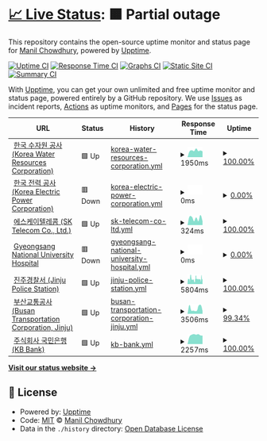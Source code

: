 # [📈 Live Status](https://keywordnew.github.io/jinju-watchtower): <!--live status--> **🟧 Partial outage**

This repository contains the open-source uptime monitor and status page for [Manil Chowdhury](https://manil.xyz), powered by [Upptime](https://github.com/upptime/upptime).

[![Uptime CI](https://github.com/keywordnew/jinju-watchtower/workflows/Uptime%20CI/badge.svg)](https://github.com/keywordnew/jinju-watchtower/actions?query=workflow%3A%22Uptime+CI%22)
[![Response Time CI](https://github.com/keywordnew/jinju-watchtower/workflows/Response%20Time%20CI/badge.svg)](https://github.com/keywordnew/jinju-watchtower/actions?query=workflow%3A%22Response+Time+CI%22)
[![Graphs CI](https://github.com/keywordnew/jinju-watchtower/workflows/Graphs%20CI/badge.svg)](https://github.com/keywordnew/jinju-watchtower/actions?query=workflow%3A%22Graphs+CI%22)
[![Static Site CI](https://github.com/keywordnew/jinju-watchtower/workflows/Static%20Site%20CI/badge.svg)](https://github.com/keywordnew/jinju-watchtower/actions?query=workflow%3A%22Static+Site+CI%22)
[![Summary CI](https://github.com/keywordnew/jinju-watchtower/workflows/Summary%20CI/badge.svg)](https://github.com/keywordnew/jinju-watchtower/actions?query=workflow%3A%22Summary+CI%22)

With [Upptime](https://upptime.js.org), you can get your own unlimited and free uptime monitor and status page, powered entirely by a GitHub repository. We use [Issues](https://github.com/keywordnew/jinju-watchtower/issues) as incident reports, [Actions](https://github.com/keywordnew/jinju-watchtower/actions) as uptime monitors, and [Pages](https://keywordnew.github.io/jinju-watchtower) for the status page.

<!--start: status pages-->
<!-- This summary is generated by Upptime (https://github.com/upptime/upptime) -->
<!-- Do not edit this manually, your changes will be overwritten -->
<!-- prettier-ignore -->
| URL | Status | History | Response Time | Uptime |
| --- | ------ | ------- | ------------- | ------ |
| <img alt="" src="https://nilspace.xyz/content/images/2023/05/water.png" height="13"> [한국 수자원 공사 (Korea Water Resources Corporation)](https://www.kwater.or.kr/main.do?s_mid=1) | 🟩 Up | [korea-water-resources-corporation.yml](https://github.com/keywordnew/jinju-watchtower/commits/HEAD/history/korea-water-resources-corporation.yml) | <details><summary><img alt="Response time graph" src="./graphs/korea-water-resources-corporation/response-time-week.png" height="20"> 1950ms</summary><br><a href="https://keywordnew.github.io/jinju-watchtower/history/korea-water-resources-corporation"><img alt="Response time 2050" src="https://img.shields.io/endpoint?url=https%3A%2F%2Fraw.githubusercontent.com%2Fkeywordnew%2Fjinju-watchtower%2FHEAD%2Fapi%2Fkorea-water-resources-corporation%2Fresponse-time.json"></a><br><a href="https://keywordnew.github.io/jinju-watchtower/history/korea-water-resources-corporation"><img alt="24-hour response time 1721" src="https://img.shields.io/endpoint?url=https%3A%2F%2Fraw.githubusercontent.com%2Fkeywordnew%2Fjinju-watchtower%2FHEAD%2Fapi%2Fkorea-water-resources-corporation%2Fresponse-time-day.json"></a><br><a href="https://keywordnew.github.io/jinju-watchtower/history/korea-water-resources-corporation"><img alt="7-day response time 1950" src="https://img.shields.io/endpoint?url=https%3A%2F%2Fraw.githubusercontent.com%2Fkeywordnew%2Fjinju-watchtower%2FHEAD%2Fapi%2Fkorea-water-resources-corporation%2Fresponse-time-week.json"></a><br><a href="https://keywordnew.github.io/jinju-watchtower/history/korea-water-resources-corporation"><img alt="30-day response time 2038" src="https://img.shields.io/endpoint?url=https%3A%2F%2Fraw.githubusercontent.com%2Fkeywordnew%2Fjinju-watchtower%2FHEAD%2Fapi%2Fkorea-water-resources-corporation%2Fresponse-time-month.json"></a><br><a href="https://keywordnew.github.io/jinju-watchtower/history/korea-water-resources-corporation"><img alt="1-year response time 2050" src="https://img.shields.io/endpoint?url=https%3A%2F%2Fraw.githubusercontent.com%2Fkeywordnew%2Fjinju-watchtower%2FHEAD%2Fapi%2Fkorea-water-resources-corporation%2Fresponse-time-year.json"></a></details> | <details><summary><a href="https://keywordnew.github.io/jinju-watchtower/history/korea-water-resources-corporation">100.00%</a></summary><a href="https://keywordnew.github.io/jinju-watchtower/history/korea-water-resources-corporation"><img alt="All-time uptime 100.00%" src="https://img.shields.io/endpoint?url=https%3A%2F%2Fraw.githubusercontent.com%2Fkeywordnew%2Fjinju-watchtower%2FHEAD%2Fapi%2Fkorea-water-resources-corporation%2Fuptime.json"></a><br><a href="https://keywordnew.github.io/jinju-watchtower/history/korea-water-resources-corporation"><img alt="24-hour uptime 100.00%" src="https://img.shields.io/endpoint?url=https%3A%2F%2Fraw.githubusercontent.com%2Fkeywordnew%2Fjinju-watchtower%2FHEAD%2Fapi%2Fkorea-water-resources-corporation%2Fuptime-day.json"></a><br><a href="https://keywordnew.github.io/jinju-watchtower/history/korea-water-resources-corporation"><img alt="7-day uptime 100.00%" src="https://img.shields.io/endpoint?url=https%3A%2F%2Fraw.githubusercontent.com%2Fkeywordnew%2Fjinju-watchtower%2FHEAD%2Fapi%2Fkorea-water-resources-corporation%2Fuptime-week.json"></a><br><a href="https://keywordnew.github.io/jinju-watchtower/history/korea-water-resources-corporation"><img alt="30-day uptime 100.00%" src="https://img.shields.io/endpoint?url=https%3A%2F%2Fraw.githubusercontent.com%2Fkeywordnew%2Fjinju-watchtower%2FHEAD%2Fapi%2Fkorea-water-resources-corporation%2Fuptime-month.json"></a><br><a href="https://keywordnew.github.io/jinju-watchtower/history/korea-water-resources-corporation"><img alt="1-year uptime 100.00%" src="https://img.shields.io/endpoint?url=https%3A%2F%2Fraw.githubusercontent.com%2Fkeywordnew%2Fjinju-watchtower%2FHEAD%2Fapi%2Fkorea-water-resources-corporation%2Fuptime-year.json"></a></details>
| <img alt="" src="https://nilspace.xyz/content/images/2023/05/power-1.png" height="13"> [한국 전력 공사 (Korea Electric Power Corporation)](https://home.kepco.co.kr/kepco/main.do) | 🟥 Down | [korea-electric-power-corporation.yml](https://github.com/keywordnew/jinju-watchtower/commits/HEAD/history/korea-electric-power-corporation.yml) | <details><summary><img alt="Response time graph" src="./graphs/korea-electric-power-corporation/response-time-week.png" height="20"> 0ms</summary><br><a href="https://keywordnew.github.io/jinju-watchtower/history/korea-electric-power-corporation"><img alt="Response time 2157" src="https://img.shields.io/endpoint?url=https%3A%2F%2Fraw.githubusercontent.com%2Fkeywordnew%2Fjinju-watchtower%2FHEAD%2Fapi%2Fkorea-electric-power-corporation%2Fresponse-time.json"></a><br><a href="https://keywordnew.github.io/jinju-watchtower/history/korea-electric-power-corporation"><img alt="24-hour response time 0" src="https://img.shields.io/endpoint?url=https%3A%2F%2Fraw.githubusercontent.com%2Fkeywordnew%2Fjinju-watchtower%2FHEAD%2Fapi%2Fkorea-electric-power-corporation%2Fresponse-time-day.json"></a><br><a href="https://keywordnew.github.io/jinju-watchtower/history/korea-electric-power-corporation"><img alt="7-day response time 0" src="https://img.shields.io/endpoint?url=https%3A%2F%2Fraw.githubusercontent.com%2Fkeywordnew%2Fjinju-watchtower%2FHEAD%2Fapi%2Fkorea-electric-power-corporation%2Fresponse-time-week.json"></a><br><a href="https://keywordnew.github.io/jinju-watchtower/history/korea-electric-power-corporation"><img alt="30-day response time 0" src="https://img.shields.io/endpoint?url=https%3A%2F%2Fraw.githubusercontent.com%2Fkeywordnew%2Fjinju-watchtower%2FHEAD%2Fapi%2Fkorea-electric-power-corporation%2Fresponse-time-month.json"></a><br><a href="https://keywordnew.github.io/jinju-watchtower/history/korea-electric-power-corporation"><img alt="1-year response time 2157" src="https://img.shields.io/endpoint?url=https%3A%2F%2Fraw.githubusercontent.com%2Fkeywordnew%2Fjinju-watchtower%2FHEAD%2Fapi%2Fkorea-electric-power-corporation%2Fresponse-time-year.json"></a></details> | <details><summary><a href="https://keywordnew.github.io/jinju-watchtower/history/korea-electric-power-corporation">0.00%</a></summary><a href="https://keywordnew.github.io/jinju-watchtower/history/korea-electric-power-corporation"><img alt="All-time uptime 0.67%" src="https://img.shields.io/endpoint?url=https%3A%2F%2Fraw.githubusercontent.com%2Fkeywordnew%2Fjinju-watchtower%2FHEAD%2Fapi%2Fkorea-electric-power-corporation%2Fuptime.json"></a><br><a href="https://keywordnew.github.io/jinju-watchtower/history/korea-electric-power-corporation"><img alt="24-hour uptime 0.00%" src="https://img.shields.io/endpoint?url=https%3A%2F%2Fraw.githubusercontent.com%2Fkeywordnew%2Fjinju-watchtower%2FHEAD%2Fapi%2Fkorea-electric-power-corporation%2Fuptime-day.json"></a><br><a href="https://keywordnew.github.io/jinju-watchtower/history/korea-electric-power-corporation"><img alt="7-day uptime 0.00%" src="https://img.shields.io/endpoint?url=https%3A%2F%2Fraw.githubusercontent.com%2Fkeywordnew%2Fjinju-watchtower%2FHEAD%2Fapi%2Fkorea-electric-power-corporation%2Fuptime-week.json"></a><br><a href="https://keywordnew.github.io/jinju-watchtower/history/korea-electric-power-corporation"><img alt="30-day uptime 0.00%" src="https://img.shields.io/endpoint?url=https%3A%2F%2Fraw.githubusercontent.com%2Fkeywordnew%2Fjinju-watchtower%2FHEAD%2Fapi%2Fkorea-electric-power-corporation%2Fuptime-month.json"></a><br><a href="https://keywordnew.github.io/jinju-watchtower/history/korea-electric-power-corporation"><img alt="1-year uptime 0.67%" src="https://img.shields.io/endpoint?url=https%3A%2F%2Fraw.githubusercontent.com%2Fkeywordnew%2Fjinju-watchtower%2FHEAD%2Fapi%2Fkorea-electric-power-corporation%2Fuptime-year.json"></a></details>
| <img alt="" src="https://nilspace.xyz/content/images/2023/05/communication.png" height="13"> [에스케이텔레콤 (SK Telecom Co., Ltd.)](https://www.sktelecom.com/) | 🟩 Up | [sk-telecom-co-ltd.yml](https://github.com/keywordnew/jinju-watchtower/commits/HEAD/history/sk-telecom-co-ltd.yml) | <details><summary><img alt="Response time graph" src="./graphs/sk-telecom-co-ltd/response-time-week.png" height="20"> 324ms</summary><br><a href="https://keywordnew.github.io/jinju-watchtower/history/sk-telecom-co-ltd"><img alt="Response time 351" src="https://img.shields.io/endpoint?url=https%3A%2F%2Fraw.githubusercontent.com%2Fkeywordnew%2Fjinju-watchtower%2FHEAD%2Fapi%2Fsk-telecom-co-ltd%2Fresponse-time.json"></a><br><a href="https://keywordnew.github.io/jinju-watchtower/history/sk-telecom-co-ltd"><img alt="24-hour response time 183" src="https://img.shields.io/endpoint?url=https%3A%2F%2Fraw.githubusercontent.com%2Fkeywordnew%2Fjinju-watchtower%2FHEAD%2Fapi%2Fsk-telecom-co-ltd%2Fresponse-time-day.json"></a><br><a href="https://keywordnew.github.io/jinju-watchtower/history/sk-telecom-co-ltd"><img alt="7-day response time 324" src="https://img.shields.io/endpoint?url=https%3A%2F%2Fraw.githubusercontent.com%2Fkeywordnew%2Fjinju-watchtower%2FHEAD%2Fapi%2Fsk-telecom-co-ltd%2Fresponse-time-week.json"></a><br><a href="https://keywordnew.github.io/jinju-watchtower/history/sk-telecom-co-ltd"><img alt="30-day response time 358" src="https://img.shields.io/endpoint?url=https%3A%2F%2Fraw.githubusercontent.com%2Fkeywordnew%2Fjinju-watchtower%2FHEAD%2Fapi%2Fsk-telecom-co-ltd%2Fresponse-time-month.json"></a><br><a href="https://keywordnew.github.io/jinju-watchtower/history/sk-telecom-co-ltd"><img alt="1-year response time 351" src="https://img.shields.io/endpoint?url=https%3A%2F%2Fraw.githubusercontent.com%2Fkeywordnew%2Fjinju-watchtower%2FHEAD%2Fapi%2Fsk-telecom-co-ltd%2Fresponse-time-year.json"></a></details> | <details><summary><a href="https://keywordnew.github.io/jinju-watchtower/history/sk-telecom-co-ltd">100.00%</a></summary><a href="https://keywordnew.github.io/jinju-watchtower/history/sk-telecom-co-ltd"><img alt="All-time uptime 100.00%" src="https://img.shields.io/endpoint?url=https%3A%2F%2Fraw.githubusercontent.com%2Fkeywordnew%2Fjinju-watchtower%2FHEAD%2Fapi%2Fsk-telecom-co-ltd%2Fuptime.json"></a><br><a href="https://keywordnew.github.io/jinju-watchtower/history/sk-telecom-co-ltd"><img alt="24-hour uptime 100.00%" src="https://img.shields.io/endpoint?url=https%3A%2F%2Fraw.githubusercontent.com%2Fkeywordnew%2Fjinju-watchtower%2FHEAD%2Fapi%2Fsk-telecom-co-ltd%2Fuptime-day.json"></a><br><a href="https://keywordnew.github.io/jinju-watchtower/history/sk-telecom-co-ltd"><img alt="7-day uptime 100.00%" src="https://img.shields.io/endpoint?url=https%3A%2F%2Fraw.githubusercontent.com%2Fkeywordnew%2Fjinju-watchtower%2FHEAD%2Fapi%2Fsk-telecom-co-ltd%2Fuptime-week.json"></a><br><a href="https://keywordnew.github.io/jinju-watchtower/history/sk-telecom-co-ltd"><img alt="30-day uptime 100.00%" src="https://img.shields.io/endpoint?url=https%3A%2F%2Fraw.githubusercontent.com%2Fkeywordnew%2Fjinju-watchtower%2FHEAD%2Fapi%2Fsk-telecom-co-ltd%2Fuptime-month.json"></a><br><a href="https://keywordnew.github.io/jinju-watchtower/history/sk-telecom-co-ltd"><img alt="1-year uptime 100.00%" src="https://img.shields.io/endpoint?url=https%3A%2F%2Fraw.githubusercontent.com%2Fkeywordnew%2Fjinju-watchtower%2FHEAD%2Fapi%2Fsk-telecom-co-ltd%2Fuptime-year.json"></a></details>
| <img alt="" src="https://nilspace.xyz/content/images/2023/05/hospital.png" height="13"> [Gyeongsang National University Hospital](https://www.gnuh.co.kr/) | 🟥 Down | [gyeongsang-national-university-hospital.yml](https://github.com/keywordnew/jinju-watchtower/commits/HEAD/history/gyeongsang-national-university-hospital.yml) | <details><summary><img alt="Response time graph" src="./graphs/gyeongsang-national-university-hospital/response-time-week.png" height="20"> 0ms</summary><br><a href="https://keywordnew.github.io/jinju-watchtower/history/gyeongsang-national-university-hospital"><img alt="Response time 0" src="https://img.shields.io/endpoint?url=https%3A%2F%2Fraw.githubusercontent.com%2Fkeywordnew%2Fjinju-watchtower%2FHEAD%2Fapi%2Fgyeongsang-national-university-hospital%2Fresponse-time.json"></a><br><a href="https://keywordnew.github.io/jinju-watchtower/history/gyeongsang-national-university-hospital"><img alt="24-hour response time 0" src="https://img.shields.io/endpoint?url=https%3A%2F%2Fraw.githubusercontent.com%2Fkeywordnew%2Fjinju-watchtower%2FHEAD%2Fapi%2Fgyeongsang-national-university-hospital%2Fresponse-time-day.json"></a><br><a href="https://keywordnew.github.io/jinju-watchtower/history/gyeongsang-national-university-hospital"><img alt="7-day response time 0" src="https://img.shields.io/endpoint?url=https%3A%2F%2Fraw.githubusercontent.com%2Fkeywordnew%2Fjinju-watchtower%2FHEAD%2Fapi%2Fgyeongsang-national-university-hospital%2Fresponse-time-week.json"></a><br><a href="https://keywordnew.github.io/jinju-watchtower/history/gyeongsang-national-university-hospital"><img alt="30-day response time 0" src="https://img.shields.io/endpoint?url=https%3A%2F%2Fraw.githubusercontent.com%2Fkeywordnew%2Fjinju-watchtower%2FHEAD%2Fapi%2Fgyeongsang-national-university-hospital%2Fresponse-time-month.json"></a><br><a href="https://keywordnew.github.io/jinju-watchtower/history/gyeongsang-national-university-hospital"><img alt="1-year response time 0" src="https://img.shields.io/endpoint?url=https%3A%2F%2Fraw.githubusercontent.com%2Fkeywordnew%2Fjinju-watchtower%2FHEAD%2Fapi%2Fgyeongsang-national-university-hospital%2Fresponse-time-year.json"></a></details> | <details><summary><a href="https://keywordnew.github.io/jinju-watchtower/history/gyeongsang-national-university-hospital">0.00%</a></summary><a href="https://keywordnew.github.io/jinju-watchtower/history/gyeongsang-national-university-hospital"><img alt="All-time uptime 0.00%" src="https://img.shields.io/endpoint?url=https%3A%2F%2Fraw.githubusercontent.com%2Fkeywordnew%2Fjinju-watchtower%2FHEAD%2Fapi%2Fgyeongsang-national-university-hospital%2Fuptime.json"></a><br><a href="https://keywordnew.github.io/jinju-watchtower/history/gyeongsang-national-university-hospital"><img alt="24-hour uptime 0.00%" src="https://img.shields.io/endpoint?url=https%3A%2F%2Fraw.githubusercontent.com%2Fkeywordnew%2Fjinju-watchtower%2FHEAD%2Fapi%2Fgyeongsang-national-university-hospital%2Fuptime-day.json"></a><br><a href="https://keywordnew.github.io/jinju-watchtower/history/gyeongsang-national-university-hospital"><img alt="7-day uptime 0.00%" src="https://img.shields.io/endpoint?url=https%3A%2F%2Fraw.githubusercontent.com%2Fkeywordnew%2Fjinju-watchtower%2FHEAD%2Fapi%2Fgyeongsang-national-university-hospital%2Fuptime-week.json"></a><br><a href="https://keywordnew.github.io/jinju-watchtower/history/gyeongsang-national-university-hospital"><img alt="30-day uptime 0.00%" src="https://img.shields.io/endpoint?url=https%3A%2F%2Fraw.githubusercontent.com%2Fkeywordnew%2Fjinju-watchtower%2FHEAD%2Fapi%2Fgyeongsang-national-university-hospital%2Fuptime-month.json"></a><br><a href="https://keywordnew.github.io/jinju-watchtower/history/gyeongsang-national-university-hospital"><img alt="1-year uptime 0.00%" src="https://img.shields.io/endpoint?url=https%3A%2F%2Fraw.githubusercontent.com%2Fkeywordnew%2Fjinju-watchtower%2FHEAD%2Fapi%2Fgyeongsang-national-university-hospital%2Fuptime-year.json"></a></details>
| <img alt="" src="https://nilspace.xyz/content/images/2023/05/emergency.png" height="13"> [진주경찰서 (Jinju Police Station)](http://www.gnpolice.go.kr/jj/) | 🟩 Up | [jinju-police-station.yml](https://github.com/keywordnew/jinju-watchtower/commits/HEAD/history/jinju-police-station.yml) | <details><summary><img alt="Response time graph" src="./graphs/jinju-police-station/response-time-week.png" height="20"> 5804ms</summary><br><a href="https://keywordnew.github.io/jinju-watchtower/history/jinju-police-station"><img alt="Response time 5565" src="https://img.shields.io/endpoint?url=https%3A%2F%2Fraw.githubusercontent.com%2Fkeywordnew%2Fjinju-watchtower%2FHEAD%2Fapi%2Fjinju-police-station%2Fresponse-time.json"></a><br><a href="https://keywordnew.github.io/jinju-watchtower/history/jinju-police-station"><img alt="24-hour response time 5971" src="https://img.shields.io/endpoint?url=https%3A%2F%2Fraw.githubusercontent.com%2Fkeywordnew%2Fjinju-watchtower%2FHEAD%2Fapi%2Fjinju-police-station%2Fresponse-time-day.json"></a><br><a href="https://keywordnew.github.io/jinju-watchtower/history/jinju-police-station"><img alt="7-day response time 5804" src="https://img.shields.io/endpoint?url=https%3A%2F%2Fraw.githubusercontent.com%2Fkeywordnew%2Fjinju-watchtower%2FHEAD%2Fapi%2Fjinju-police-station%2Fresponse-time-week.json"></a><br><a href="https://keywordnew.github.io/jinju-watchtower/history/jinju-police-station"><img alt="30-day response time 6051" src="https://img.shields.io/endpoint?url=https%3A%2F%2Fraw.githubusercontent.com%2Fkeywordnew%2Fjinju-watchtower%2FHEAD%2Fapi%2Fjinju-police-station%2Fresponse-time-month.json"></a><br><a href="https://keywordnew.github.io/jinju-watchtower/history/jinju-police-station"><img alt="1-year response time 5565" src="https://img.shields.io/endpoint?url=https%3A%2F%2Fraw.githubusercontent.com%2Fkeywordnew%2Fjinju-watchtower%2FHEAD%2Fapi%2Fjinju-police-station%2Fresponse-time-year.json"></a></details> | <details><summary><a href="https://keywordnew.github.io/jinju-watchtower/history/jinju-police-station">100.00%</a></summary><a href="https://keywordnew.github.io/jinju-watchtower/history/jinju-police-station"><img alt="All-time uptime 99.09%" src="https://img.shields.io/endpoint?url=https%3A%2F%2Fraw.githubusercontent.com%2Fkeywordnew%2Fjinju-watchtower%2FHEAD%2Fapi%2Fjinju-police-station%2Fuptime.json"></a><br><a href="https://keywordnew.github.io/jinju-watchtower/history/jinju-police-station"><img alt="24-hour uptime 100.00%" src="https://img.shields.io/endpoint?url=https%3A%2F%2Fraw.githubusercontent.com%2Fkeywordnew%2Fjinju-watchtower%2FHEAD%2Fapi%2Fjinju-police-station%2Fuptime-day.json"></a><br><a href="https://keywordnew.github.io/jinju-watchtower/history/jinju-police-station"><img alt="7-day uptime 100.00%" src="https://img.shields.io/endpoint?url=https%3A%2F%2Fraw.githubusercontent.com%2Fkeywordnew%2Fjinju-watchtower%2FHEAD%2Fapi%2Fjinju-police-station%2Fuptime-week.json"></a><br><a href="https://keywordnew.github.io/jinju-watchtower/history/jinju-police-station"><img alt="30-day uptime 98.69%" src="https://img.shields.io/endpoint?url=https%3A%2F%2Fraw.githubusercontent.com%2Fkeywordnew%2Fjinju-watchtower%2FHEAD%2Fapi%2Fjinju-police-station%2Fuptime-month.json"></a><br><a href="https://keywordnew.github.io/jinju-watchtower/history/jinju-police-station"><img alt="1-year uptime 99.09%" src="https://img.shields.io/endpoint?url=https%3A%2F%2Fraw.githubusercontent.com%2Fkeywordnew%2Fjinju-watchtower%2FHEAD%2Fapi%2Fjinju-police-station%2Fuptime-year.json"></a></details>
| <img alt="" src="https://nilspace.xyz/content/images/2023/05/transportation-1.png" height="13"> [부산교통공사 (Busan Transportation Corporation, Jinju)](http://www2.humetro.busan.kr/default/main.do) | 🟩 Up | [busan-transportation-corporation-jinju.yml](https://github.com/keywordnew/jinju-watchtower/commits/HEAD/history/busan-transportation-corporation-jinju.yml) | <details><summary><img alt="Response time graph" src="./graphs/busan-transportation-corporation-jinju/response-time-week.png" height="20"> 3506ms</summary><br><a href="https://keywordnew.github.io/jinju-watchtower/history/busan-transportation-corporation-jinju"><img alt="Response time 5893" src="https://img.shields.io/endpoint?url=https%3A%2F%2Fraw.githubusercontent.com%2Fkeywordnew%2Fjinju-watchtower%2FHEAD%2Fapi%2Fbusan-transportation-corporation-jinju%2Fresponse-time.json"></a><br><a href="https://keywordnew.github.io/jinju-watchtower/history/busan-transportation-corporation-jinju"><img alt="24-hour response time 1782" src="https://img.shields.io/endpoint?url=https%3A%2F%2Fraw.githubusercontent.com%2Fkeywordnew%2Fjinju-watchtower%2FHEAD%2Fapi%2Fbusan-transportation-corporation-jinju%2Fresponse-time-day.json"></a><br><a href="https://keywordnew.github.io/jinju-watchtower/history/busan-transportation-corporation-jinju"><img alt="7-day response time 3506" src="https://img.shields.io/endpoint?url=https%3A%2F%2Fraw.githubusercontent.com%2Fkeywordnew%2Fjinju-watchtower%2FHEAD%2Fapi%2Fbusan-transportation-corporation-jinju%2Fresponse-time-week.json"></a><br><a href="https://keywordnew.github.io/jinju-watchtower/history/busan-transportation-corporation-jinju"><img alt="30-day response time 6520" src="https://img.shields.io/endpoint?url=https%3A%2F%2Fraw.githubusercontent.com%2Fkeywordnew%2Fjinju-watchtower%2FHEAD%2Fapi%2Fbusan-transportation-corporation-jinju%2Fresponse-time-month.json"></a><br><a href="https://keywordnew.github.io/jinju-watchtower/history/busan-transportation-corporation-jinju"><img alt="1-year response time 5893" src="https://img.shields.io/endpoint?url=https%3A%2F%2Fraw.githubusercontent.com%2Fkeywordnew%2Fjinju-watchtower%2FHEAD%2Fapi%2Fbusan-transportation-corporation-jinju%2Fresponse-time-year.json"></a></details> | <details><summary><a href="https://keywordnew.github.io/jinju-watchtower/history/busan-transportation-corporation-jinju">99.34%</a></summary><a href="https://keywordnew.github.io/jinju-watchtower/history/busan-transportation-corporation-jinju"><img alt="All-time uptime 99.83%" src="https://img.shields.io/endpoint?url=https%3A%2F%2Fraw.githubusercontent.com%2Fkeywordnew%2Fjinju-watchtower%2FHEAD%2Fapi%2Fbusan-transportation-corporation-jinju%2Fuptime.json"></a><br><a href="https://keywordnew.github.io/jinju-watchtower/history/busan-transportation-corporation-jinju"><img alt="24-hour uptime 100.00%" src="https://img.shields.io/endpoint?url=https%3A%2F%2Fraw.githubusercontent.com%2Fkeywordnew%2Fjinju-watchtower%2FHEAD%2Fapi%2Fbusan-transportation-corporation-jinju%2Fuptime-day.json"></a><br><a href="https://keywordnew.github.io/jinju-watchtower/history/busan-transportation-corporation-jinju"><img alt="7-day uptime 99.34%" src="https://img.shields.io/endpoint?url=https%3A%2F%2Fraw.githubusercontent.com%2Fkeywordnew%2Fjinju-watchtower%2FHEAD%2Fapi%2Fbusan-transportation-corporation-jinju%2Fuptime-week.json"></a><br><a href="https://keywordnew.github.io/jinju-watchtower/history/busan-transportation-corporation-jinju"><img alt="30-day uptime 99.62%" src="https://img.shields.io/endpoint?url=https%3A%2F%2Fraw.githubusercontent.com%2Fkeywordnew%2Fjinju-watchtower%2FHEAD%2Fapi%2Fbusan-transportation-corporation-jinju%2Fuptime-month.json"></a><br><a href="https://keywordnew.github.io/jinju-watchtower/history/busan-transportation-corporation-jinju"><img alt="1-year uptime 99.83%" src="https://img.shields.io/endpoint?url=https%3A%2F%2Fraw.githubusercontent.com%2Fkeywordnew%2Fjinju-watchtower%2FHEAD%2Fapi%2Fbusan-transportation-corporation-jinju%2Fuptime-year.json"></a></details>
| <img alt="" src="https://nilspace.xyz/content/images/2023/05/payment.png" height="13"> [주식회사 국민은행 (KB Bank)](https://www.kbstar.com/) | 🟩 Up | [kb-bank.yml](https://github.com/keywordnew/jinju-watchtower/commits/HEAD/history/kb-bank.yml) | <details><summary><img alt="Response time graph" src="./graphs/kb-bank/response-time-week.png" height="20"> 2257ms</summary><br><a href="https://keywordnew.github.io/jinju-watchtower/history/kb-bank"><img alt="Response time 2446" src="https://img.shields.io/endpoint?url=https%3A%2F%2Fraw.githubusercontent.com%2Fkeywordnew%2Fjinju-watchtower%2FHEAD%2Fapi%2Fkb-bank%2Fresponse-time.json"></a><br><a href="https://keywordnew.github.io/jinju-watchtower/history/kb-bank"><img alt="24-hour response time 2085" src="https://img.shields.io/endpoint?url=https%3A%2F%2Fraw.githubusercontent.com%2Fkeywordnew%2Fjinju-watchtower%2FHEAD%2Fapi%2Fkb-bank%2Fresponse-time-day.json"></a><br><a href="https://keywordnew.github.io/jinju-watchtower/history/kb-bank"><img alt="7-day response time 2257" src="https://img.shields.io/endpoint?url=https%3A%2F%2Fraw.githubusercontent.com%2Fkeywordnew%2Fjinju-watchtower%2FHEAD%2Fapi%2Fkb-bank%2Fresponse-time-week.json"></a><br><a href="https://keywordnew.github.io/jinju-watchtower/history/kb-bank"><img alt="30-day response time 2407" src="https://img.shields.io/endpoint?url=https%3A%2F%2Fraw.githubusercontent.com%2Fkeywordnew%2Fjinju-watchtower%2FHEAD%2Fapi%2Fkb-bank%2Fresponse-time-month.json"></a><br><a href="https://keywordnew.github.io/jinju-watchtower/history/kb-bank"><img alt="1-year response time 2446" src="https://img.shields.io/endpoint?url=https%3A%2F%2Fraw.githubusercontent.com%2Fkeywordnew%2Fjinju-watchtower%2FHEAD%2Fapi%2Fkb-bank%2Fresponse-time-year.json"></a></details> | <details><summary><a href="https://keywordnew.github.io/jinju-watchtower/history/kb-bank">100.00%</a></summary><a href="https://keywordnew.github.io/jinju-watchtower/history/kb-bank"><img alt="All-time uptime 100.00%" src="https://img.shields.io/endpoint?url=https%3A%2F%2Fraw.githubusercontent.com%2Fkeywordnew%2Fjinju-watchtower%2FHEAD%2Fapi%2Fkb-bank%2Fuptime.json"></a><br><a href="https://keywordnew.github.io/jinju-watchtower/history/kb-bank"><img alt="24-hour uptime 100.00%" src="https://img.shields.io/endpoint?url=https%3A%2F%2Fraw.githubusercontent.com%2Fkeywordnew%2Fjinju-watchtower%2FHEAD%2Fapi%2Fkb-bank%2Fuptime-day.json"></a><br><a href="https://keywordnew.github.io/jinju-watchtower/history/kb-bank"><img alt="7-day uptime 100.00%" src="https://img.shields.io/endpoint?url=https%3A%2F%2Fraw.githubusercontent.com%2Fkeywordnew%2Fjinju-watchtower%2FHEAD%2Fapi%2Fkb-bank%2Fuptime-week.json"></a><br><a href="https://keywordnew.github.io/jinju-watchtower/history/kb-bank"><img alt="30-day uptime 100.00%" src="https://img.shields.io/endpoint?url=https%3A%2F%2Fraw.githubusercontent.com%2Fkeywordnew%2Fjinju-watchtower%2FHEAD%2Fapi%2Fkb-bank%2Fuptime-month.json"></a><br><a href="https://keywordnew.github.io/jinju-watchtower/history/kb-bank"><img alt="1-year uptime 100.00%" src="https://img.shields.io/endpoint?url=https%3A%2F%2Fraw.githubusercontent.com%2Fkeywordnew%2Fjinju-watchtower%2FHEAD%2Fapi%2Fkb-bank%2Fuptime-year.json"></a></details>

<!--end: status pages-->

[**Visit our status website →**](https://keywordnew.github.io/jinju-watchtower)

## 📄 License

- Powered by: [Upptime](https://github.com/upptime/upptime)
- Code: [MIT](./LICENSE) © [Manil Chowdhury](https://manil.xyz)
- Data in the `./history` directory: [Open Database License](https://opendatacommons.org/licenses/odbl/1-0/)
